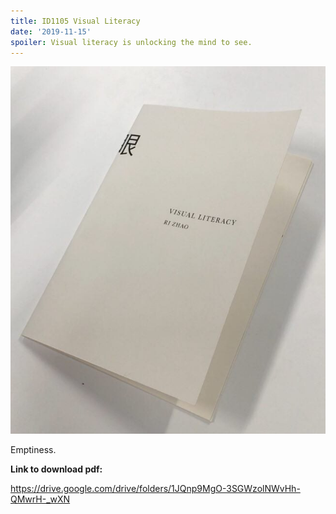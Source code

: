 ```yaml
---
title: ID1105 Visual Literacy
date: '2019-11-15'
spoiler: Visual literacy is unlocking the mind to see.
---
```


![my book](book.jpeg)

Emptiness.

**Link to download pdf:**

https://drive.google.com/drive/folders/1JQnp9MgO-3SGWzolNWvHh-QMwrH-_wXN
